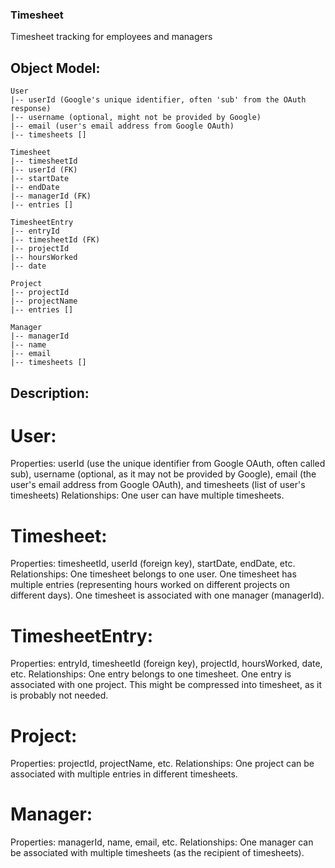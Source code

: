 ### Timesheet
Timesheet tracking for employees and managers


## Object Model:

```text
User
|-- userId (Google's unique identifier, often 'sub' from the OAuth response)
|-- username (optional, might not be provided by Google)
|-- email (user's email address from Google OAuth)
|-- timesheets []

Timesheet
|-- timesheetId
|-- userId (FK)
|-- startDate
|-- endDate
|-- managerId (FK)
|-- entries []

TimesheetEntry
|-- entryId
|-- timesheetId (FK)
|-- projectId
|-- hoursWorked
|-- date

Project
|-- projectId
|-- projectName
|-- entries []

Manager
|-- managerId
|-- name
|-- email
|-- timesheets []
```

## Description:
# User:
Properties: 
  userId (use the unique identifier from Google OAuth, often called sub), 
  username (optional, as it may not be provided by Google),
  email (the user's email address from Google OAuth), and
  timesheets (list of user's timesheets)
Relationships:
  One user can have multiple timesheets.
# Timesheet:
Properties: 
  timesheetId, 
  userId (foreign key), 
  startDate, 
  endDate, 
  etc.
Relationships:
  One timesheet belongs to one user.
  One timesheet has multiple entries (representing hours worked on different projects on different days).
  One timesheet is associated with one manager (managerId).

# TimesheetEntry:
Properties: 
  entryId, 
  timesheetId (foreign key), 
  projectId, 
  hoursWorked, 
  date, 
  etc.
Relationships:
  One entry belongs to one timesheet.
  One entry is associated with one project.
This might be compressed into timesheet, as it is probably not needed.

# Project:
Properties: 
  projectId, 
  projectName, 
  etc.
Relationships:
  One project can be associated with multiple entries in different timesheets.

# Manager:
Properties: 
  managerId, 
  name, 
  email, 
  etc.
Relationships:
  One manager can be associated with multiple timesheets (as the recipient of timesheets).
